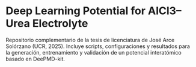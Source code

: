 # Deep Learning Potential for AlCl3–Urea Electrolyte
Repositorio complementario de la tesis de licenciatura de José Arce Solórzano (UCR, 2025).
Incluye scripts, configuraciones y resultados para la generación, entrenamiento y validación
de un potencial interatómico basado en DeePMD-kit.
